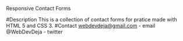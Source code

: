 Responsive Contact Forms

#Description
This is a collection of contact forms for pratice made with HTML 5 and CSS 3. 
#Contact
webdevdeja@gmail.com - email
@WebDevDeja - twitter